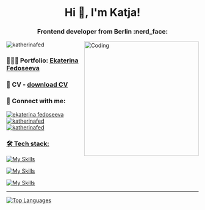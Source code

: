 <h1 align="center">Hi 👋, I'm Katja!</h1>
<h3 align="center">Frontend developer from Berlin :nerd_face:</h3>
<img align="right" alt="Coding" width="300" src='https://steamuserimages-a.akamaihd.net/ugc/1631947648964785474/81CBA15178466DD47195A239232202E78987B714/?imw=637&imh=358&ima=fit&impolicy=Letterbox&imcolor=%23000000&letterbox=true' />

<p align="left"> <img src="https://komarev.com/ghpvc/?username=katherinafed&label=Profile%20views&color=0e75b6&style=flat" alt="katherinafed" /> </p>
 
### 👩🏻‍💻 Portfolio: [Ekaterina Fedoseeva](https://portfolio-katja-f69o1rwsp-katherinafed.vercel.app/)

### 📄 CV - [download CV](https://drive.google.com/file/d/1YTExIMy9QyEhElXq49v_HJ1KYlFvVCJr/view?usp=drive_link)

### 🤝 Connect with me:
<p align="left">
<a href="https://mail.google.com/mail/u/0/?zx=j3w9bmdlxelu#inbox/FMfcgzGtxSqJZSkhxxpJQvfsfwCvJgbh?compose=GTvVlcSBmWtjFdDsMdrhcdwMZJvJvtCJnLqBqgTHvjdbzmVFWMwNxSvRNfrVjDDkGftLqgVQGlhJF" target="blank"><img align="center" src="https://img.shields.io/badge/Gmail-D14836?style=for-the-badge&logo=gmail&logoColor=white" alt="ekaterina fedoseeva"  />
<a href="https://www.linkedin.com/in/ekaterina-fedoseeva-739514261/" target="blank"><img align="center" src="https://img.shields.io/badge/LinkedIn-0077B5?style=for-the-badge&logo=linkedin&logoColor=white" alt="katherinafed" />
<a href="https://t.me/katja_fed" target="blank"><img align="center" src="https://img.shields.io/badge/Telegram-2CA5E0?style=for-the-badge&logo=telegram&logoColor=white" alt="katherinafed" />
</p>

<h3 align="left">🛠 Tech stack:</h3>

[![My Skills](https://skillicons.dev/icons?i=react,nextjs,js,ts,redux,css,html)](https://skillicons.dev)

[![My Skills](https://skillicons.dev/icons?i=scss,bootstrap,materialui,styledcomponents,tailwind)](https://skillicons.dev)

[![My Skills](https://skillicons.dev/icons?i=github,webpack,express,jest,vite,nodejs,mongodb)](https://skillicons.dev)

---

[![Top Languages](https://github-readme-stats-sigma-five.vercel.app/api/top-langs/?username=KatherinaFed&layout=compact&theme=vision-friendly-dark)](https://github.com/KatherinaFed)

